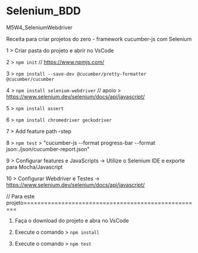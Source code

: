 # Selenium_BDD
M5W4_SeleniumWebdriver


Receita para criar projetos do zero  - framework cucumber-js com Selenium

1 > Criar pasta do projeto e abrir no VsCode

2 > `npm init`  // https://www.npmjs.com/

3 > `npm install --save-dev @cucumber/pretty-formatter @cucumber/cucumber`

4 > `npm install selenium-webdriver` // apoio > https://www.selenium.dev/selenium/docs/api/javascript/

5 > `npm install assert`

6 > `npm install chromedriver geckodriver`

7 > Add feature path -step

8 > `npm test` > "cucumber-js --format progress-bar --format json:./json/cucumber-report.json"

9 > Configurar features e JavaScripts -> Utilize o Selenium IDE e exporte para Mocha/Javascript

10 > Configurar Webdriver e Testes -> https://www.selenium.dev/selenium/docs/api/javascript/

// Para este projeto====================================================

1. Faça o download do projeto e abra no VsCode

2. Execute o comando >  `npm install`

3. Execute o comando > `npm test`

